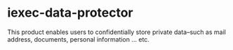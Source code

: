 # iexec-data-protector
 This product enables users to confidentially store private data–such as mail address, documents, personal information ... etc.
